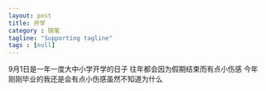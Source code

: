 ```yaml
---
layout: post
title: 开学 
category : 随笔
tagline: "Supporting tagline"
tags : [null]
---
```

9月1日是一年一度大中小学开学的日子
往年都会因为假期结束而有点小伤感
今年刚刚毕业的我还是会有点小伤感虽然不知道为什么